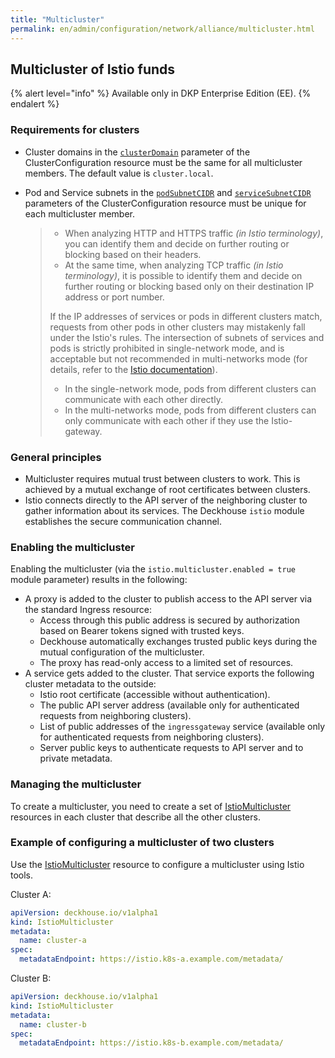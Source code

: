 ```yaml
---
title: "Multicluster"
permalink: en/admin/configuration/network/alliance/multicluster.html
---
```


## Multicluster of Istio funds

{% alert level="info" %}
Available only in DKP Enterprise Edition (EE).
{% endalert %}

### Requirements for clusters

* Cluster domains in the [`clusterDomain`](/products/kubernetes-platform/documentation/v1/reference/api/cr.html#clusterconfiguration-clusterdomain) parameter
  of the ClusterConfiguration resource must be the same for all multicluster members. The default value is `cluster.local`.

* Pod and Service subnets in the [`podSubnetCIDR`](/products/kubernetes-platform/documentation/v1/reference/api/cr.html#clusterconfiguration-podsubnetcidr)
  and [`serviceSubnetCIDR`](/products/kubernetes-platform/documentation/v1/reference/api/cr.html#clusterconfiguration-servicesubnetcidr) parameters
  of the ClusterConfiguration resource must be unique for each multicluster member.

  > - When analyzing HTTP and HTTPS traffic _(in Istio terminology)_,
      you can identify them and decide on further routing or blocking based on their headers.
  > - At the same time, when analyzing TCP traffic _(in Istio terminology)_, it is possible to identify them
      and decide on further routing or blocking based only on their destination IP address or port number.
  >
  > If the IP addresses of services or pods in different clusters match,
  > requests from other pods in other clusters may mistakenly fall under the Istio's rules.
  > The intersection of subnets of services and pods is strictly prohibited in single-network mode,
  > and is acceptable but not recommended in multi-networks mode
  > (for details, refer to the [Istio documentation](https://istio.io/latest/docs/ops/deployment/deployment-models/#single-network)).
  >
  > - In the single-network mode, pods from different clusters can communicate with each other directly.
  > - In the multi-networks mode, pods from different clusters can only communicate with each other if they use the Istio-gateway.

### General principles

<div data-presentation="../../../../presentations/istio/multicluster_common_principles_en.pdf"></div>
<!--- Source: https://docs.google.com/presentation/d/1fmVDf-6yDSCEHhg_2vSvZcRkLSkQtUYrE6MISjZdb8Q/ --->

* Multicluster requires mutual trust between clusters to work.
  This is achieved by a mutual exchange of root certificates between clusters.
* Istio connects directly to the API server of the neighboring cluster to gather information about its services.
  The Deckhouse `istio` module establishes the secure communication channel.

### Enabling the multicluster

Enabling the multicluster (via the `istio.multicluster.enabled = true` module parameter) results in the following:

* A proxy is added to the cluster to publish access to the API server via the standard Ingress resource:
  * Access through this public address is secured by authorization based on Bearer tokens signed with trusted keys.
  * Deckhouse automatically exchanges trusted public keys during the mutual configuration of the multicluster.
  * The proxy has read-only access to a limited set of resources.
* A service gets added to the cluster. That service exports the following cluster metadata to the outside:
  * Istio root certificate (accessible without authentication).
  * The public API server address (available only for authenticated requests from neighboring clusters).
  * List of public addresses of the `ingressgateway` service (available only for authenticated requests from neighboring clusters).
  * Server public keys to authenticate requests to API server and to private metadata.

### Managing the multicluster

<div data-presentation="../../../../presentations/istio/multicluster_istio_multicluster_en.pdf"></div>
<!--- Source: https://docs.google.com/presentation/d/1fy3jIynIPTrJ5Whn4eqQxeLk7ORtipDxBWP3By4buoc/ --->

To create a multicluster, you need to create a set of [IstioMulticluster](/modules/istio/cr.html#istiomulticluster) resources
in each cluster that describe all the other clusters.

### Example of configuring a multicluster of two clusters

Use the [IstioMulticluster](/modules/istio/cr.html#istiomulticluster) resource to configure a multicluster using Istio tools.

Cluster A:

```yaml
apiVersion: deckhouse.io/v1alpha1
kind: IstioMulticluster
metadata:
  name: cluster-a
spec:
  metadataEndpoint: https://istio.k8s-a.example.com/metadata/
```

Cluster B:

```yaml
apiVersion: deckhouse.io/v1alpha1
kind: IstioMulticluster
metadata:
  name: cluster-b
spec:
  metadataEndpoint: https://istio.k8s-b.example.com/metadata/
```

